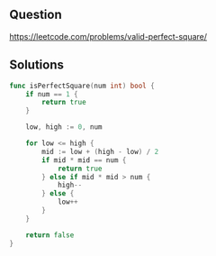 ## Question

https://leetcode.com/problems/valid-perfect-square/

## Solutions

```go
func isPerfectSquare(num int) bool {
    if num == 1 {
        return true
    }

    low, high := 0, num

    for low <= high {
        mid := low + (high - low) / 2
        if mid * mid == num {
            return true
        } else if mid * mid > num {
            high--
        } else {
            low++
        }
    }

    return false
}
```
